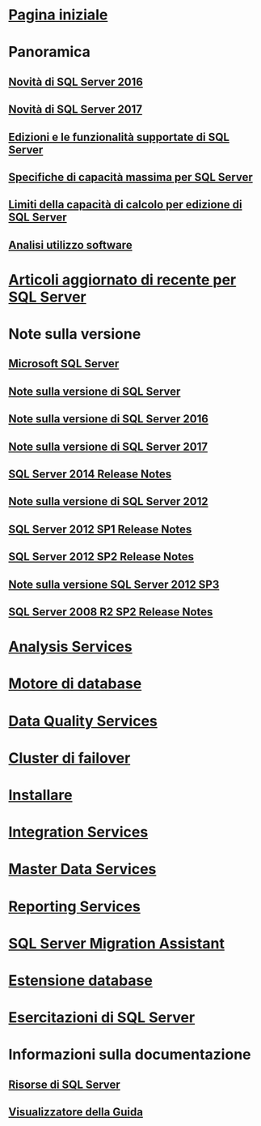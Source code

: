 # [Pagina iniziale](sql-server-technical-documentation.md)

# Panoramica
## [Novità di SQL Server 2016](what-s-new-in-sql-server-2016.md)
## [Novità di SQL Server 2017](what-s-new-in-sql-server-2017.md)
## [Edizioni e le funzionalità supportate di SQL Server](editions-and-components-of-sql-server-2016.md)
## [Specifiche di capacità massima per SQL Server](maximum-capacity-specifications-for-sql-server.md)
## [Limiti della capacità di calcolo per edizione di SQL Server](compute-capacity-limits-by-edition-of-sql-server.md)
## [Analisi utilizzo software](customer-experience-improvement-program-for-sql-server-data-tools.md)

# [Articoli aggiornato di recente per SQL Server](sql-server-new-updated-sql-docs-pr.md)

# Note sulla versione

## [Microsoft SQL Server](../release-notes/microsoft-sql-server.md)
## [Note sulla versione di SQL Server](../release-notes/sql-server-release-notes.md)
## [Note sulla versione di SQL Server 2016](sql-server-2016-release-notes.md)
## [Note sulla versione di SQL Server 2017](sql-server-2017-release-notes.md)

## [SQL Server 2014 Release Notes](../release-notes/sql-server-2014-release-notes.md)
## [Note sulla versione di SQL Server 2012](../release-notes/sql-server-2012-release-notes.md)
## [SQL Server 2012 SP1 Release Notes](../release-notes/sql-server-2012-sp1-release-notes.md)
## [SQL Server 2012 SP2 Release Notes](../release-notes/sql-server-2012-sp2-release-notes.md)
## [Note sulla versione SQL Server 2012 SP3](../release-notes/sql-server-2012-sp3-release-notes.md)
## [SQL Server 2008 R2 SP2 Release Notes](../release-notes/sql-server-2008-r2-sp2-release-notes.md)

# [Analysis Services](../analysis-services/analysis-services.md)
# [Motore di database](../database-engine/configure-windows/sql-server-database-engine.md)
# [Data Quality Services](../data-quality-services/data-quality-services.md)
# [Cluster di failover](../sql-server/failover-clusters/automatic-page-repair-availability-groups-database-mirroring.md)
# [Installare](../sql-server/install/planning-a-sql-server-installation.md)
# [Integration Services](../integration-services/sql-server-integration-services.md)
# [Master Data Services](../master-data-services/master-data-services-installation-and-configuration.md)
# [Reporting Services](../reporting-services/create-deploy-and-manage-mobile-and-paginated-reports.md)
# [SQL Server Migration Assistant](../ssma/sql-server-migration-assistant.md)
# [Estensione database](../sql-server/stretch-database/stretch-database.md)
# [Esercitazioni di SQL Server](tutorials-for-sql-server-2016.md)

# Informazioni sulla documentazione
## [Risorse di SQL Server](sql-server-resources.md)
## [Visualizzatore della Guida](../release-notes/sql-server-help-installation.md)
